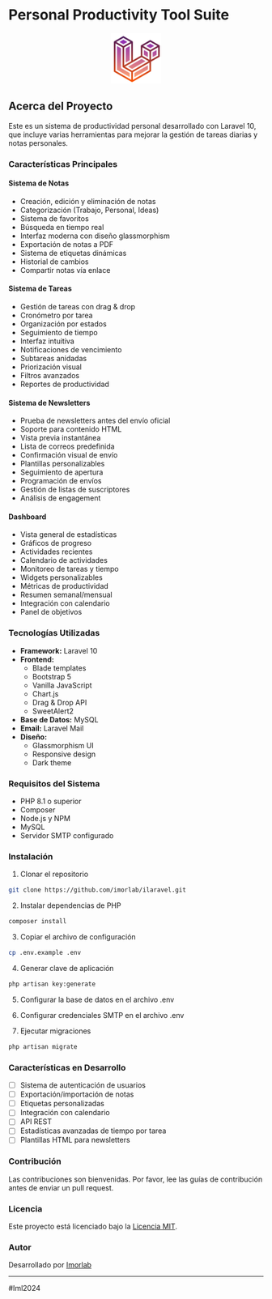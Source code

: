 # Personal Productivity Tool Suite

<p align="center">
<img src="public/img/laravel_96.png" width="100" alt="Laravel Logo">
</p>

## Acerca del Proyecto

Este es un sistema de productividad personal desarrollado con Laravel 10, que incluye varias herramientas para mejorar la gestión de tareas diarias y notas personales.

### Características Principales

#### Sistema de Notas
- Creación, edición y eliminación de notas
- Categorización (Trabajo, Personal, Ideas)
- Sistema de favoritos
- Búsqueda en tiempo real
- Interfaz moderna con diseño glassmorphism
- Exportación de notas a PDF
- Sistema de etiquetas dinámicas
- Historial de cambios
- Compartir notas vía enlace

#### Sistema de Tareas
- Gestión de tareas con drag & drop
- Cronómetro por tarea
- Organización por estados
- Seguimiento de tiempo
- Interfaz intuitiva
- Notificaciones de vencimiento
- Subtareas anidadas
- Priorización visual
- Filtros avanzados
- Reportes de productividad

#### Sistema de Newsletters
- Prueba de newsletters antes del envío oficial
- Soporte para contenido HTML
- Vista previa instantánea
- Lista de correos predefinida
- Confirmación visual de envío
- Plantillas personalizables
- Seguimiento de apertura
- Programación de envíos
- Gestión de listas de suscriptores
- Análisis de engagement

#### Dashboard
- Vista general de estadísticas
- Gráficos de progreso
- Actividades recientes
- Calendario de actividades
- Monitoreo de tareas y tiempo
- Widgets personalizables
- Métricas de productividad
- Resumen semanal/mensual
- Integración con calendario
- Panel de objetivos

### Tecnologías Utilizadas

- **Framework:** Laravel 10
- **Frontend:** 
  - Blade templates
  - Bootstrap 5
  - Vanilla JavaScript
  - Chart.js
  - Drag & Drop API
  - SweetAlert2
- **Base de Datos:** MySQL
- **Email:** Laravel Mail
- **Diseño:** 
  - Glassmorphism UI
  - Responsive design
  - Dark theme

### Requisitos del Sistema

- PHP 8.1 o superior
- Composer
- Node.js y NPM
- MySQL
- Servidor SMTP configurado

### Instalación

1. Clonar el repositorio
```bash
git clone https://github.com/imorlab/ilaravel.git
```

2. Instalar dependencias de PHP
```bash
composer install
```

3. Copiar el archivo de configuración
```bash
cp .env.example .env
```

4. Generar clave de aplicación
```bash
php artisan key:generate
```

5. Configurar la base de datos en el archivo .env

6. Configurar credenciales SMTP en el archivo .env

7. Ejecutar migraciones
```bash
php artisan migrate
```

### Características en Desarrollo

- [ ] Sistema de autenticación de usuarios
- [ ] Exportación/importación de notas
- [ ] Etiquetas personalizadas
- [ ] Integración con calendario
- [ ] API REST
- [ ] Estadísticas avanzadas de tiempo por tarea
- [ ] Plantillas HTML para newsletters

### Contribución

Las contribuciones son bienvenidas. Por favor, lee las guías de contribución antes de enviar un pull request.

### Licencia

Este proyecto está licenciado bajo la [Licencia MIT](LICENSE).

### Autor

Desarrollado por [Imorlab](https://github.com/imorlab)

---

#Iml2024
